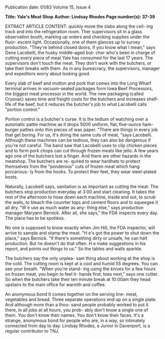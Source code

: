 Publication date: 01/83
Volume 15, Issue 4

**Title: Yale's Meat Shop**
**Author: Lindsay Rhodes**
**Page number(s): 37-39**

EXTRACT ARTICLE CONTENT:
quickly move the slabs along the ceil-
ing track and into the refrigeration 
room. Ther supervisors sit in a glass 
observation booth, marking up orders 
and checking supplies under the fluor-
escent light. Occasionally, one of them 
glances up to survey production. 
"They're behind closed doors, if you 
know what I 
mean," says Gene 
Lacobelli, the husky middle-aged but-
cher who's been in charge of cutting 
every piece of meat Yale has consumed 
for the last 17 years. The supervisors 
don't touch the meat. They don't work 
with the butchers, or take their breaks 
with them. As in any bureacracy, the 
supervisors, manager and expeditors 
worry about looking good. 

Every slab of beef and mutton and 
pork that comes into the Long Wharf 
terminal arrives in vacuum-sealed 
packages form Iowa Beef Processors, 
the biggest meat processor in the 
world. The new packaging (called 
Cryovac) saves time and freight costs 
for the butchers and increases shelf-life 
of the beef, but it reduces the butcher's 
job to what Lacobelli calls "portion 
control." 

Portion control is a butcher's curse. 
It is the tedium of watching over a 
automatic pattie machine as it drops 
5000 uniform, flat, five-ounce ham-
burger patties onto thin pieces of wax 
paper. "There are things in every job 
that get boring. For us, it's doing the 
same cuts of meat, "says Lacobelli. 
Although these machines can be 
tedious, they can also be dangerous if 
you're not careful. The band saw that 
Lacobelli uses to clip chicken pieces 
and to form pork chops can cut 
through frozen meats like jello. A few
years ago one of the butchers lost a 
finger. And there are other hazards in 
the meatshop. The butchers are re-
quired to wear hardhats to protect 
themselves from the "ponderous" cuts 
of frozen meat which hang pcrcarious-
ly from the hooks. To protect their 
feet, they wear steel-plated boots. 

Naturally, Lacobelli says, sanitation 
is as important as cutting the meat. 
The butchers stop production everyday 
at 3:00 and start cleaning. It takes the 
rest of the afternoon to hose down each 
machine, inside and out, to scrub the 
walls, to bleach the counrter tops and 
cement floors and to squeegee it all 
dry. "W e use as much water as any-
thing else," says production manager 
Maryann Bernick. After all, she says," 
the FDA inspects every day. The place 
has to be spotless. 

No one is supposed to know exactly 
when Jim Hill, the FDA inspector, will 
arrive to sample and stamp the meat. 
"H e's got the power to shut down the 
place," says 
Bernick. 
"If there's 
something dirty or unsafe, he can halt 
production. But he doesn't do that 
often. H e make suggestions in his 
report, and points out things to us." So 
the tables and walls sparkle. 

The butchers say the only unplea-
sam thing about working at the shop is 
the cold. The cutting room is kept at a 
cool and humid 55 degrees. You can 
see your breath. "When you're stand-
ing using the knives for a few hours on 
frozen meat, 
you 
begin 
to 
feel 
it- hands first, toes next," says one 
cutter. So when the butchers take their 
ten minute break at 10:00am they 
head upstairs to the main office for 
warmth and coffee. 

An anonymous bond
It comes together on the serving line-
meat, vegetables and bread. Three 
separate operations end up on a single 
plate. And although more than a thou-
sand people probably worked to put it 
there, in all jobs at all hours, you prob-
ably don't know a single one of them. 
You don't know their names. You 
don't know their faces. It's a strange, 
anonymous bond for people who are, 
in a way, so intimately connected from 
day to day. 
Lindsay Rhodes, a Junior in Davenport, is 
a regular contributor to TNJ.